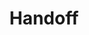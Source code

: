 ---
title: Handoff
description: Handoff designs to developers with accurate specs, assets and code snippets.
layout: tool-listing
---